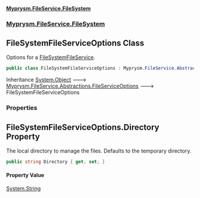 #### [Myprysm.FileService.FileSystem](index.md 'index')
### [Myprysm.FileService.FileSystem](index.md#Myprysm.FileService.FileSystem 'Myprysm.FileService.FileSystem')

## FileSystemFileServiceOptions Class

Options for a [FileSystemFileService](Myprysm.FileService.FileSystem.FileSystemFileService.md 'Myprysm.FileService.FileSystem.FileSystemFileService').

```csharp
public class FileSystemFileServiceOptions : Myprysm.FileService.Abstractions.FileServiceOptions
```

Inheritance [System.Object](https://docs.microsoft.com/en-us/dotnet/api/System.Object 'System.Object') &#129106; [Myprysm.FileService.Abstractions.FileServiceOptions](https://docs.microsoft.com/en-us/dotnet/api/Myprysm.FileService.Abstractions.FileServiceOptions 'Myprysm.FileService.Abstractions.FileServiceOptions') &#129106; FileSystemFileServiceOptions
### Properties

<a name='Myprysm.FileService.FileSystem.FileSystemFileServiceOptions.Directory'></a>

## FileSystemFileServiceOptions.Directory Property

The local directory to manage the files. Defaults to the temporary directory.

```csharp
public string Directory { get; set; }
```

#### Property Value
[System.String](https://docs.microsoft.com/en-us/dotnet/api/System.String 'System.String')